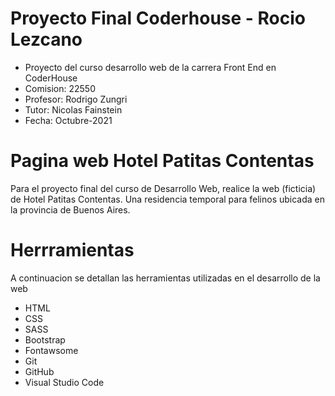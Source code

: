 # Proyecto Final Coderhouse - Rocio Lezcano
- Proyecto del curso desarrollo web de la carrera Front End en CoderHouse
- Comision: 22550
- Profesor: Rodrigo Zungri
- Tutor: Nicolas Fainstein
- Fecha: Octubre-2021

# Pagina web Hotel Patitas Contentas
Para el proyecto final del curso de Desarrollo Web, realice la web (ficticia) de Hotel Patitas Contentas.
Una residencia temporal para felinos ubicada en la provincia de Buenos Aires. 

# Herrramientas
A continuacion se detallan las herramientas utilizadas en el desarrollo de la web
- HTML
- CSS
- SASS
- Bootstrap
- Fontawsome
- Git
- GitHub
- Visual Studio Code

